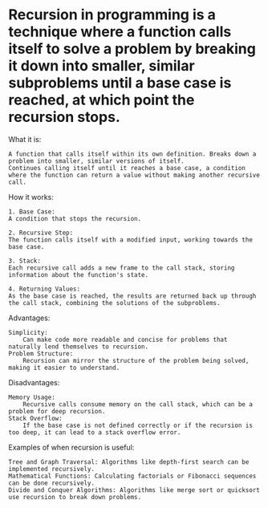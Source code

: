 # Recursion in programming is a technique where a function calls itself to solve a problem by breaking it down into smaller, similar subproblems until a base case is reached, at which point the recursion stops. 

What it is:

    A function that calls itself within its own definition. Breaks down a problem into smaller, similar versions of itself. 
    Continues calling itself until it reaches a base case, a condition where the function can return a value without making another recursive call. 

How it works:

    1. Base Case:
    A condition that stops the recursion. 

    2. Recursive Step:
    The function calls itself with a modified input, working towards the base case.

    3. Stack:
    Each recursive call adds a new frame to the call stack, storing information about the function's state.

    4. Returning Values:
    As the base case is reached, the results are returned back up through the call stack, combining the solutions of the subproblems. 

Advantages:

    Simplicity:
        Can make code more readable and concise for problems that naturally lend themselves to recursion. 
    Problem Structure:
        Recursion can mirror the structure of the problem being solved, making it easier to understand. 

Disadvantages:

    Memory Usage:
        Recursive calls consume memory on the call stack, which can be a problem for deep recursion. 
    Stack Overflow:
        If the base case is not defined correctly or if the recursion is too deep, it can lead to a stack overflow error. 

Examples of when recursion is useful:

    Tree and Graph Traversal: Algorithms like depth-first search can be implemented recursively. 
    Mathematical Functions: Calculating factorials or Fibonacci sequences can be done recursively. 
    Divide and Conquer Algorithms: Algorithms like merge sort or quicksort use recursion to break down problems. 
